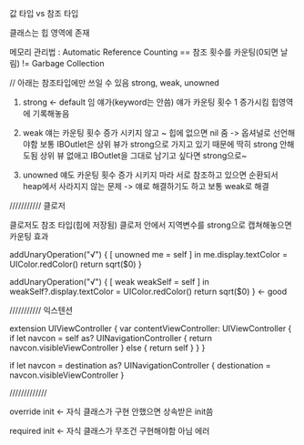 값 타입 vs 참조 타입

클래스는 힙 영역에 존재

메모리 관리법 : Automatic Reference Counting == 참조 횟수를 카운팅(0되면 날림)
!= Garbage Collection



// 아래는 참조타입에만 쓰일 수 있음
strong, weak, unowned

1. strong <- default 임 얘가(keyword는 안씀)
얘가 카운팅 횟수 1 증가시킴
힙영역에 기록해놓음


2. weak
얘는 카운팅 횟수 증가 시키지 않고 ~ 힙에 없으면 nil 줌 -> 옵셔널로 선언해야함
보통 IBOutlet은 상위 뷰가 strong으로 가지고 있기 때문에 딱히 strong 안해도됨
상위 뷰 없애고 IBOutlet을 그대로 남기고 싶다면 strong으로~


3. unowned
얘도 카운팅 횟수 증가 시키지 마라
서로 참조하고 있으면 순환되서 heap에서 사라지지 않는 문제 -> 얘로 해결하기도 하고 보통 weak로 해결


///////////
클로저

클로저도 참조 타입(힙에 저장됨)
클로저 안에서 지역변수를 strong으로 캡쳐해놓으면 카운팅 효과

addUnaryOperation("√") { [ unowned me = self ] in
    me.display.textColor = UIColor.redColor()
    return sqrt($0)
}

addUnaryOperation("√") { [ weak weakSelf = self ] in
weakSelf?.display.textColor = UIColor.redColor()
    return sqrt($0)
} <- good


///////////
익스텐션

extension UIViewController {
    var contentViewController: UIViewController {
        if let navcon = self as? UINavigationController {
            return navcon.visibleViewController
        } else {
            return self
        }
    }
}

if let navcon = destination as? UINavigationController {
    destionation = navcon.visibleViewController
}


/////////////

override init <- 자식 클래스가 구현 안했으면 상속받은 init씀

required init <- 자식 클래스가 무조건 구현해야함 아님 에러
